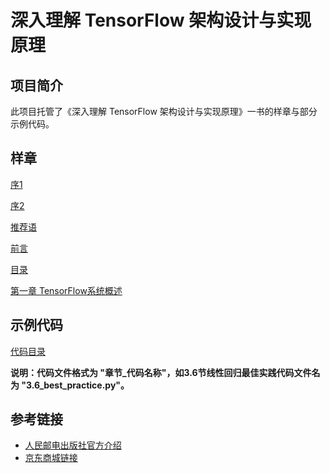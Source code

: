 # 深入理解 TensorFlow 架构设计与实现原理

## 项目简介

此项目托管了《深入理解 TensorFlow 架构设计与实现原理》一书的样章与部分示例代码。

## 样章

[序1](recommendation_preface_1.md)

[序2](recommendation_preface_2.md)

[推荐语](recommendations.md)

[前言](preface.md)

[目录](contents.md)

[第一章 TensorFlow系统概述](text/1_overview/1.0_overview.md)

## 示例代码

[代码目录](code/)

**说明：代码文件格式为 "章节_代码名称"，如3.6节线性回归最佳实践代码文件名为 "3.6\_best\_practice.py"。**

## 参考链接

- [人民邮电出版社官方介绍](http://www.ptpress.com.cn/shopping/buy?bookId=d87d343a-66f0-4430-b48d-4d03273f8258)
- [京东商城链接](http://item.jd.com/12349620.html)

